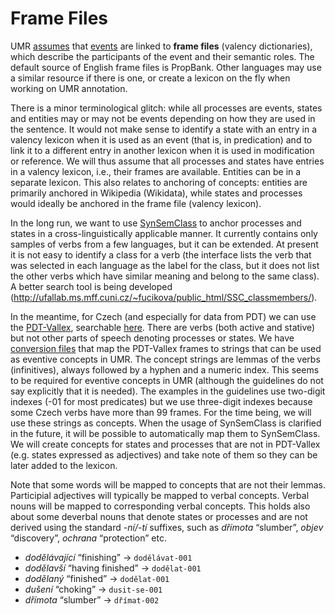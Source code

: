 # Frame Files

UMR
[assumes](https://github.com/umr4nlp/umr-guidelines/blob/master/guidelines.md#part-3-2-1-participant-roles)
that [events](eventive-concepts.md) are linked to **frame files** (valency
dictionaries), which describe the participants of the event and their
semantic roles. The default source of English frame files is PropBank. Other
languages may use a similar resource if there is one, or create a lexicon on
the fly when working on UMR annotation.

There is a minor terminological glitch: while all processes are events,
states and entities may or may not be events depending on how they are used
in the sentence. It would not make sense to identify a state with an entry in
a valency lexicon when it is used as an event (that is, in predication) and
to link it to a different entry in another lexicon when it is used in
modification or reference. We will thus assume that all processes and states
have entries in a valency lexicon, i.e., their frames are available. Entities
can be in a separate lexicon. This also relates to anchoring of concepts:
entities are primarily anchored in Wikipedia (Wikidata), while states and
processes would ideally be anchored in the frame file (valency lexicon).

In the long run, we want to use
[SynSemClass](https://lindat.mff.cuni.cz/services/SynSemClass40/) to anchor
processes and states in a cross-linguistically applicable manner. It
currently contains only samples of verbs from a few languages, but it can be
extended. At present it is not easy to identify a class for a verb (the
interface lists the verb that was selected in each language as the label for
the class, but it does not list the other verbs which have similar meaning
and belong to the same class). A better search tool is being developed
(http://ufallab.ms.mff.cuni.cz/~fucikova/public_html/SSC_classmembers/).

In the meantime, for Czech (and especially for data from PDT) we can use the
[PDT-Vallex](https://ufal.mff.cuni.cz/pdt-vallex-valency-lexicon-linked-czech-corpora),
searchable [here](http://lindat.mff.cuni.cz/services/PDT-Vallex/). There are
verbs (both active and stative) but not other parts of speech denoting
processes or states. We have [conversion files](../valency-frames-cs-verbs)
that map the PDT-Vallex frames to strings that can be used as eventive
concepts in UMR. The concept strings are lemmas of the verbs (infinitives),
always followed by a hyphen and a numeric index. This seems to be required
for eventive concepts in UMR (although the guidelines do not say explicitly
that it is needed). The examples in the guidelines use two-digit indexes (-01
for most predicates) but we use three-digit indexes because some Czech verbs
have more than 99 frames. For the time being, we will use these strings as
concepts. When the usage of SynSemClass is clarified in the future, it will
be possible to automatically map them to SynSemClass. We will create concepts
for states and processes that are not in PDT-Vallex (e.g. states expressed as
adjectives) and take note of them so they can be later added to the lexicon.

Note that some words will be mapped to concepts that are not their lemmas.
Participial adjectives will typically be mapped to verbal concepts. Verbal
nouns will be mapped to corresponding verbal concepts. This holds also about
some deverbal nouns that denote states or processes and are not derived using
the standard _-ní/-tí_ suffixes, such as _dřímota_ “slumber”, _objev_
“discovery”, _ochrana_ “protection” etc.

* _dodělávající_ “finishing” → `dodělávat-001`
* _dodělavší_ “having finished” → `dodělat-001`
* _dodělaný_ “finished” → `dodělat-001`
* _dušení_ “choking” → `dusit-se-001`
* _dřímota_ “slumber” → `dřímat-002`
